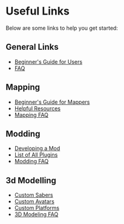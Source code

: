 <!-- TITLE: Beat Saber Modding Group -->
<!-- SUBTITLE: Welcome to the Beat Saber Modding Community Wiki! -->

# Useful Links
Below are some links to help you get started:
## General Links
* [Beginner's Guide for Users](beginners-guide)
* [FAQ](faq)

## Mapping
* [Beginner's Guide for Mappers]()
* [Helpful Resources]()
* [Mapping FAQ](faq-mapping)

## Modding
* [Developing a Mod]()
* [List of All Plugins]()
* [Modding FAQ]()

## 3d Modelling
* [Custom Sabers](custom-sabers)
* [Custom Avatars](custom-avatars)
* [Custom Platforms](custom-platforms)
* [3D Modeling FAQ]()